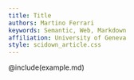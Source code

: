 ```yaml
---
title: Title
authors: Martino Ferrari
keywords: Semantic, Web, Markdown
affiliation: University of Geneva
style: scidown_article.css
---
```


@include(example.md)
